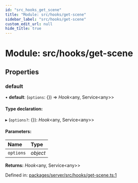 ```yaml
---
id: "src_hooks_get_scene"
title: "Module: src/hooks/get-scene"
sidebar_label: "src/hooks/get-scene"
custom_edit_url: null
hide_title: true
---
```


# Module: src/hooks/get-scene

## Properties

### default

• **default**: (`options`: {}) => *Hook*<any, Service<any\>\>

#### Type declaration:

▸ (`options?`: {}): *Hook*<any, Service<any\>\>

#### Parameters:

Name | Type |
:------ | :------ |
`options` | *object* |

**Returns:** *Hook*<any, Service<any\>\>

Defined in: [packages/server/src/hooks/get-scene.ts:1](https://github.com/xr3ngine/xr3ngine/blob/7650c2bea/packages/server/src/hooks/get-scene.ts#L1)
